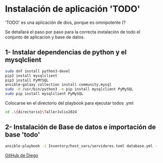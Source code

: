 # Instalación de aplicación 'TODO'

'TODO' es una aplicación de dios, porque es omnipotente (?

Se detallará el paso por paso para la correcta instalación de todo el conjunto de aplicacion y base de datos. 

## 1- Instalar dependencias de python y el mysqlclient
```bash
sudo dnf install python3-devel
pip3 install mysqlclient
pip3 install PyMYSQL
ansible-galaxy collection install community.mysql
sudo -H /usr/bin/python3 -m pip install mysqlclient PyMySQL
sudo pip install mysqlclient PyMySQL
```

Colocarse en el directorio del playbook para ejecutar todos .yml 
```bash
cd .\{directorio}\TallerJulio2024
```

## 2- Instalación de Base de datos e importación de base 'todo'

```bash
ansible-playbook -i Inventory/host_vars/servidores.toml database.yml --ask-become-pass
```




[GitHub de Diego](https://github.com/DiegoMG22/obligatorio)